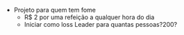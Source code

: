 - Projeto para quem tem fome
	- R$ 2 por uma refeição a qualquer hora do dia
	- Iniciar como loss Leader para quantas pessoas?200?